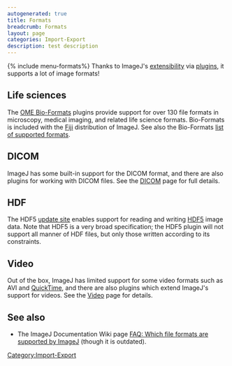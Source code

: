 ```yaml
---
autogenerated: true
title: Formats
breadcrumb: Formats
layout: page
categories: Import-Export
description: test description
---
```


{% include menu-formats%}
Thanks to ImageJ's [extensibility](extensibility "wikilink") via [plugins](plugins "wikilink"), it supports a lot of image formats\!

## Life sciences

The [OME Bio-Formats](Bio-Formats "wikilink") plugins provide support for over 130 file formats in microscopy, medical imaging, and related life science formats. Bio-Formats is included with the [Fiji](Fiji "wikilink") distribution of ImageJ. See also the Bio-Formats [list of supported formats](https://www.openmicroscopy.org/site/support/bio-formats/supported-formats.html).

## DICOM

ImageJ has some built-in support for the DICOM format, and there are also plugins for working with DICOM files. See the [DICOM](DICOM "wikilink") page for full details.

## HDF

The HDF5 [update site](update_site "wikilink") enables support for reading and writing [HDF5](wikipedia_https_//en.wikipedia.org/wiki/Hierarchical_Data_Format "wikilink") image data. Note that HDF5 is a very broad specification; the HDF5 plugin will not support all manner of HDF files, but only those written according to its constraints.

## Video

Out of the box, ImageJ has limited support for some video formats such as AVI and [QuickTime](QuickTime "wikilink"), and there are also plugins which extend ImageJ's support for videos. See the [Video](Video "wikilink") page for details.

## See also

  - The ImageJ Documentation Wiki page [FAQ: Which file formats are supported by ImageJ](http://imagejdocu.tudor.lu/doku.php?id=faq:general:which_file_formats_are_supported_by_imagej) (though it is outdated).

[Category:Import-Export](Category_Import-Export "wikilink")
